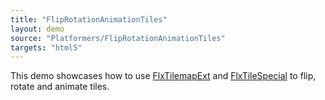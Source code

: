 ```yaml
---
title: "FlipRotationAnimationTiles"
layout: demo
source: "Platformers/FlipRotationAnimationTiles"
targets: "html5"
---
```


This demo showcases how to use [FlxTilemapExt](https://github.com/HaxeFlixel/flixel-addons/blob/master/flixel/addons/tile/FlxTilemapExt.hx) and [FlxTileSpecial](https://github.com/HaxeFlixel/flixel-addons/blob/master/flixel/addons/tile/FlxTileSpecial.hx) to flip, rotate and animate tiles.
